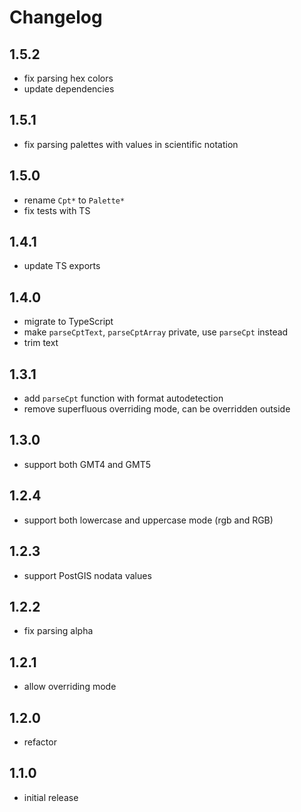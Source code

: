 # Changelog

## 1.5.2

- fix parsing hex colors
- update dependencies

## 1.5.1

- fix parsing palettes with values in scientific notation

## 1.5.0

- rename `Cpt*` to `Palette*`
- fix tests with TS

## 1.4.1

- update TS exports

## 1.4.0

- migrate to TypeScript
- make `parseCptText`, `parseCptArray` private, use `parseCpt` instead
- trim text

## 1.3.1

- add `parseCpt` function with format autodetection
- remove superfluous overriding mode, can be overridden outside

## 1.3.0

- support both GMT4 and GMT5

## 1.2.4

- support both lowercase and uppercase mode (rgb and RGB)

## 1.2.3

- support PostGIS nodata values

## 1.2.2

- fix parsing alpha

## 1.2.1

- allow overriding mode

## 1.2.0

- refactor

## 1.1.0

- initial release
